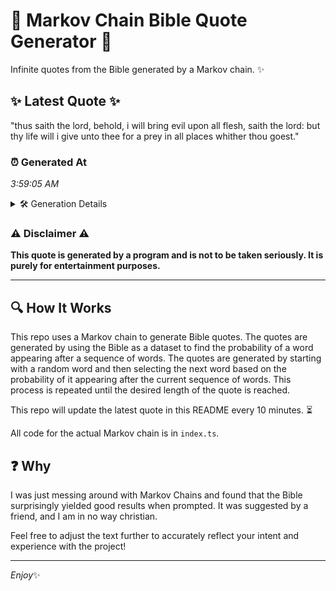 # 📖 Markov Chain Bible Quote Generator 📖

Infinite quotes from the Bible generated by a Markov chain. ✨

## ✨ Latest Quote ✨
"thus saith the lord, behold, i will bring evil upon all flesh, saith the lord: but thy life will i give unto thee for a prey in all places whither thou goest."

### ⏰ Generated At
*3:59:05 AM*

<details>
    <summary>🛠️ Generation Details</summary>
    <p>
        <strong>🌱 Seed:</strong> thus<br>
        <strong>🔄 Iterations:</strong> 31<br>
        <strong>📜 Context History:</strong><br>[ thus ]: saith<br>[ thus, saith ]: the<br>[ thus, saith, the ]: lord,<br>[ thus, saith, the, lord, ]: behold,<br>[ thus, saith, the, lord,, behold, ]: i<br>[ thus, saith, the, lord,, behold,, i ]: will<br>[ saith, the, lord,, behold,, i, will ]: bring<br>[ the, lord,, behold,, i, will, bring ]: evil<br>[ lord,, behold,, i, will, bring, evil ]: upon<br>[ behold,, i, will, bring, evil, upon ]: all<br>[ i, will, bring, evil, upon, all ]: flesh,<br>[ will, bring, evil, upon, all, flesh, ]: saith<br>[ bring, evil, upon, all, flesh,, saith ]: the<br>[ evil, upon, all, flesh,, saith, the ]: lord:<br>[ upon, all, flesh,, saith, the, lord: ]: but<br>[ all, flesh,, saith, the, lord:, but ]: thy<br>[ flesh,, saith, the, lord:, but, thy ]: life<br>[ saith, the, lord:, but, thy, life ]: will<br>[ the, lord:, but, thy, life, will ]: i<br>[ lord:, but, thy, life, will, i ]: give<br>[ but, thy, life, will, i, give ]: unto<br>[ thy, life, will, i, give, unto ]: thee<br>[ life, will, i, give, unto, thee ]: for<br>[ will, i, give, unto, thee, for ]: a<br>[ i, give, unto, thee, for, a ]: prey<br>[ give, unto, thee, for, a, prey ]: in<br>[ unto, thee, for, a, prey, in ]: all<br>[ thee, for, a, prey, in, all ]: places<br>[ for, a, prey, in, all, places ]: whither<br>[ a, prey, in, all, places, whither ]: thou<br>[ prey, in, all, places, whither, thou ]: goest.<br>
    </p>
</details>

### ⚠️ Disclaimer ⚠️
**This quote is generated by a program and is not to be taken seriously. It is purely for entertainment purposes.**

---

## 🔍 How It Works

This repo uses a Markov chain to generate Bible quotes. The quotes are generated by using the Bible as a dataset to find the probability of a word appearing after a sequence of words. The quotes are generated by starting with a random word and then selecting the next word based on the probability of it appearing after the current sequence of words. This process is repeated until the desired length of the quote is reached.

This repo will update the latest quote in this README every 10 minutes. ⏳

All code for the actual Markov chain is in `index.ts`.

## ❓ Why

I was just messing around with Markov Chains and found that the Bible surprisingly yielded good results when prompted. 
It was suggested by a friend, and I am in no way christian.

Feel free to adjust the text further to accurately reflect your intent and experience with the project!

---

*Enjoy*✨
